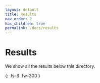 ```yaml
---
layout: default
title: Results
nav_order: 2
has_children: true
permalink: /docs/results
---
```


# Results 

We show all the results below this directory.

{: .fs-6 .fw-300 }
